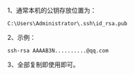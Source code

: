 1、通常本机的公钥存放位置为：

```
C:\Users\Administrator\.ssh\id_rsa.pub
```

2、示例：

```
ssh-rsa AAAAB3N..........@qq.com
```

3、全部复制即使用即可。